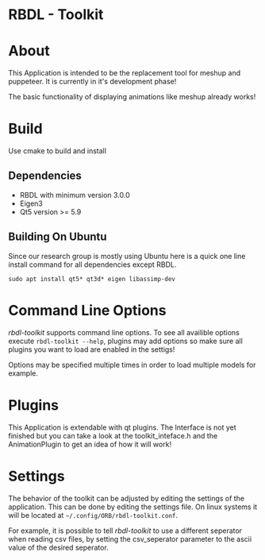 RBDL - Toolkit
=============

# About

This Application is intended to be the replacement tool for meshup and puppeteer. It is currently in it's development phase! 

The basic functionality of displaying animations like meshup already works!

# Build

Use cmake to build and install

## Dependencies

* RBDL with minimum version 3.0.0
* Eigen3
* Qt5 version >= 5.9

## Building On Ubuntu

Since our research group is mostly using Ubuntu here is a quick one line install command for all
dependencies except RBDL.

`sudo apt install qt5* qt3d* eigen libassimp-dev`

# Command Line Options
*rbdl-toolkit* supports command line options. To see all availible options execute ``rbdl-toolkit --help``, plugins may add options
so make sure all plugins you want to load are enabled in the settigs!

Options may be specified multiple times in order to load multiple models for example.

# Plugins

This Application is extendable with qt plugins. The Interface is not yet finished but you can take a look at the toolkit_inteface.h and
the AnimationPlugin to get an idea of how it will work!

# Settings

The behavior of the toolkit can be adjusted by editing the settings of the application. This can be done by
editing the settings file. On linux systems it will be located at ```~/.config/ORB/rbdl-toolkit.conf```.

For example, it is possible to tell *rbdl-toolkit* to use a different seperator when reading csv files, by setting
the csv_seperator parameter to the ascii value of the desired seperator.


